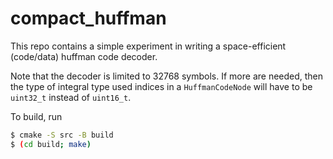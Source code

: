 # compact_huffman

This repo contains a simple experiment in writing a space-efficient
(code/data) huffman code decoder.

Note that the decoder is limited to 32768 symbols.  If more are
needed, then the type of integral type used indices in a
`HuffmanCodeNode` will have to be `uint32_t` instead of `uint16_t`.

To build, run

```sh
$ cmake -S src -B build
$ (cd build; make)
```
